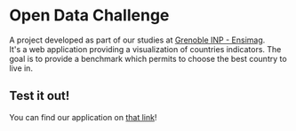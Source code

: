 # Open Data Challenge

A project developed as part of our studies at [Grenoble INP - Ensimag](https://ensimag.grenoble-inp.fr/).  
It's a web application providing a visualization of countries indicators. The goal is to provide a benchmark which permits to choose the best country to live in.

## Test it out!

You can find our application on [that link](https://open-vision-2020.netlify.app)!

